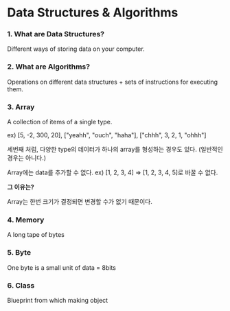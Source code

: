 # Data Structures & Algorithms

### 1. What are Data Structures?

Different ways of storing data on your computer.

### 2. What are Algorithms?

Operations on different data structures + sets of instructions for executing them.

### 3. Array

A collection of items of a single type.

ex) [5, -2, 300, 20], ["yeahh", "ouch", "haha"], ["chhh", 3, 2, 1, "ohhh"]

세번째 처럼, 다양한 type의 데이터가 하나의 array를 형성하는 경우도 있다. (일반적인 경우는 아니다.)

Array에는 data를 추가할 수 없다. ex) [1, 2, 3, 4] => [1, 2, 3, 4, 5]로 바꿀 수 없다.

**그 이유는?**

Array는 한번 크기가 결정되면 변경할 수가 없기 때문이다. 

### 4. Memory

A long tape of bytes 

### 5. Byte

One byte is a small unit of data = 8bits

### 6. Class

Blueprint from which making object